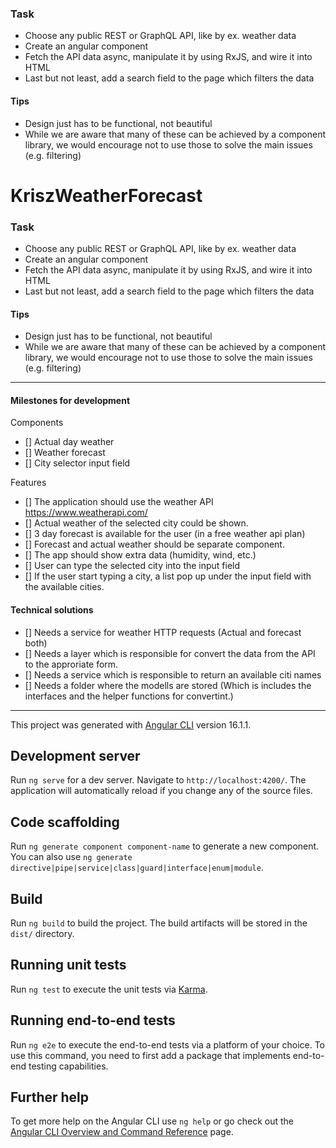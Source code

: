 ### Task

- Choose any public REST or GraphQL API, like by ex. weather data  
- Create an angular component  
- Fetch the API data async, manipulate it by using RxJS, and wire it into HTML  
- Last but not least, add a search field to the page which filters the data  

#### Tips

- Design just has to be functional, not beautiful  
- While we are aware that many of these can be achieved by a component library, we would encourage not to use those to solve the main issues (e.g. filtering)  
# KriszWeatherForecast

### Task

- Choose any public REST or GraphQL API, like by ex. weather data  
- Create an angular component  
- Fetch the API data async, manipulate it by using RxJS, and wire it into HTML  
- Last but not least, add a search field to the page which filters the data  

#### Tips

- Design just has to be functional, not beautiful  
- While we are aware that many of these can be achieved by a component library, we would encourage not to use those to solve the main issues (e.g. filtering)  

---

#### Milestones for development

 Components
- [] Actual day weather
- [] Weather forecast
- [] City selector input field

 Features
- [] The application should use the weather API https://www.weatherapi.com/
- [] Actual weather of the selected city could be shown.
- [] 3 day forecast is available for the user (in a free weather api plan)
- [] Forecast and actual weather should be separate component.
- [] The app should show extra data (humidity, wind, etc.)
- [] User can type the selected city into the input field
- [] If the user start typing a city, a list pop up under the input field with the available cities.

#### Technical solutions
- [] Needs a service for weather HTTP requests (Actual and forecast both)
- [] Needs a layer which is responsible for convert the data from the API to the approriate form.
- [] Needs a service which is responsible to return an available citi names
- [] Needs a folder where the modells are stored (Which is includes the interfaces and the helper functions for convertint.)

---

This project was generated with [Angular CLI](https://github.com/angular/angular-cli) version 16.1.1.

## Development server

Run `ng serve` for a dev server. Navigate to `http://localhost:4200/`. The application will automatically reload if you change any of the source files.

## Code scaffolding

Run `ng generate component component-name` to generate a new component. You can also use `ng generate directive|pipe|service|class|guard|interface|enum|module`.

## Build

Run `ng build` to build the project. The build artifacts will be stored in the `dist/` directory.

## Running unit tests

Run `ng test` to execute the unit tests via [Karma](https://karma-runner.github.io).

## Running end-to-end tests

Run `ng e2e` to execute the end-to-end tests via a platform of your choice. To use this command, you need to first add a package that implements end-to-end testing capabilities.

## Further help

To get more help on the Angular CLI use `ng help` or go check out the [Angular CLI Overview and Command Reference](https://angular.io/cli) page.
